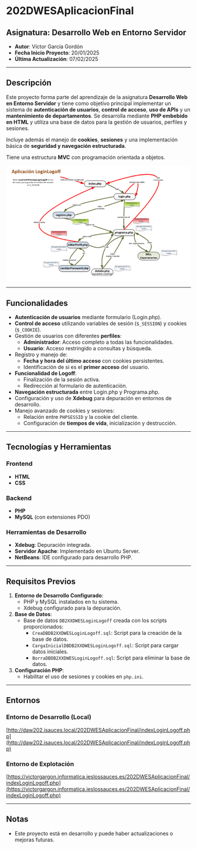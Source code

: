 # 202DWESAplicacionFinal

## Asignatura: Desarrollo Web en Entorno Servidor

- **Autor**: Víctor García Gordón
- **Fecha Inicio Proyecto**: 20/01/2025
- **Última Actualización**: 07/02/2025

---

## Descripción

Este proyecto forma parte del aprendizaje de la asignatura **Desarrollo Web en Entorno Servidor** y tiene como objetivo principal implementar un sistema de **autenticación de usuarios**, **control de acceso**, **uso de APIs** y un **mantenimiento de departamentos**. Se desarrolla mediante **PHP embebido en HTML** y utiliza una base de datos para la gestión de usuarios, perfiles y sesiones.

Incluye además el manejo de **cookies**, **sesiones** y una implementación básica de **seguridad y navegación estructurada**.

Tiene una estructura **MVC** con programación orientada a objetos.

![Imagen](doc/aplicacion.png)

---

## Funcionalidades

- **Autenticación de usuarios** mediante formulario (Login.php).
- **Control de acceso** utilizando variables de sesión (`$_SESSION`) y cookies (`$_COOKIE`).
- Gestión de usuarios con diferentes **perfiles**:
  - **Administrador**: Acceso completo a todas las funcionalidades.
  - **Usuario**: Acceso restringido a consultas y búsqueda.
- Registro y manejo de:
  - **Fecha y hora del último acceso** con cookies persistentes.
  - Identificación de si es el **primer acceso** del usuario.
- **Funcionalidad de Logoff**:
  - Finalización de la sesión activa.
  - Redirección al formulario de autenticación.
- **Navegación estructurada** entre Login.php y Programa.php.
- Configuración y uso de **Xdebug** para depuración en entornos de desarrollo.
- Manejo avanzado de cookies y sesiones:
  - Relación entre `PHPSESSID` y la cookie del cliente.
  - Configuración de **tiempos de vida**, inicialización y destrucción.

---

## Tecnologías y Herramientas

### Frontend

- **HTML**
- **CSS**

### Backend

- **PHP**
- **MySQL** (con extensiones PDO)

### Herramientas de Desarrollo

- **Xdebug**: Depuración integrada.
- **Servidor Apache**: Implementado en Ubuntu Server.
- **NetBeans**: IDE configurado para desarrollo PHP.

---

## Requisitos Previos

1. **Entorno de Desarrollo Configurado**:
   - PHP y MySQL instalados en tu sistema.
   - Xdebug configurado para la depuración.
2. **Base de Datos**:
   - Base de datos `DB2XXDWESLoginLogoff` creada con los scripts proporcionados:
     - `CreaDBDB2XXDWESLoginLogoff.sql`: Script para la creación de la base de datos.
     - `CargaInicialDBDB2XXDWESLoginLogoff.sql`: Script para cargar datos iniciales.
     - `BorraDBDB2XXDWESLoginLogoff.sql`: Script para eliminar la base de datos.
3. **Configuración PHP**:
   - Habilitar el uso de sesiones y cookies en `php.ini`.

---

## Entornos

### Entorno de Desarrollo (Local)

[http://daw202.isauces.local/202DWESAplicacionFinal/indexLoginLogoff.php](http://daw202.isauces.local/202DWESAplicacionFinal/indexLoginLogoff.php)

### Entorno de Explotación

[https://victorgargon.informatica.ieslossauces.es/202DWESAplicacionFinal/indexLoginLogoff.php](https://victorgargon.informatica.ieslossauces.es/202DWESAplicacionFinal/indexLoginLogoff.php)

---

## Notas

- Este proyecto está en desarrollo y puede haber actualizaciones o mejoras futuras.




